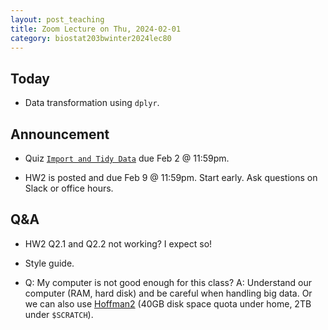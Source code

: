 ```yaml
---
layout: post_teaching
title: Zoom Lecture on Thu, 2024-02-01
category: biostat203bwinter2024lec80
---
```


## Today

* Data transformation using `dplyr`.

## Announcement

* Quiz [`Import and Tidy Data`](https://bruinlearn.ucla.edu/courses/176236/quizzes/1005857) due Feb 2 @ 11:59pm.

* HW2 is posted and due Feb 9 @ 11:59pm. Start early. Ask questions on Slack or office hours.

## Q&A

* HW2 Q2.1 and Q2.2 not working? I expect so!

* Style guide.

* Q: My computer is not good enough for this class? A: Understand our computer (RAM, hard disk) and be careful when handling big data. Or we can also use [Hoffman2](https://www.hoffman2.idre.ucla.edu/Using-H2/Software/Software.html#rstudio-server) (40GB disk space quota under home, 2TB under `$SCRATCH`).
